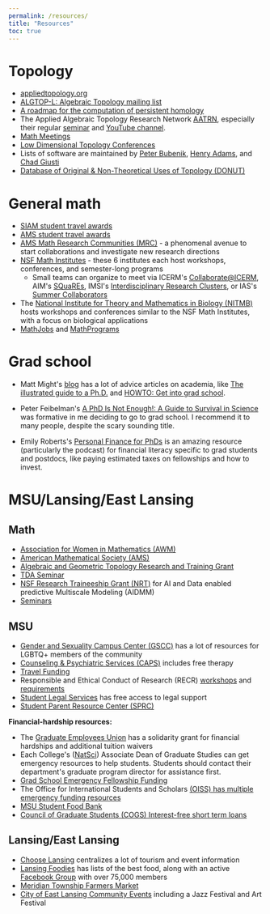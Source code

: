 ```yaml
---
permalink: /resources/
title: "Resources"
toc: true
---
```



# Topology

* [appliedtopology.org](https://appliedtopology.org/)
* <a href="https://rezk.web.illinois.edu/algtop-l/algtop-l.html">ALGTOP-L: Algebraic Topology mailing list</a>
* <a href="https://epjdatascience.springeropen.com/articles/10.1140/epjds/s13688-017-0109-5">A roadmap for the computation of persistent homology</a>
* The Applied Algebraic Topology Research Network <a href="https://aatrn.net">AATRN</a>, especially their regular <a href="https://www.aatrn.net/seminar">seminar</a> and [YouTube channel](https://www.youtube.com/@aatrn1).
* [Math Meetings](https://mathmeetings.net/at-gt)
* [Low Dimensional Topology Conferences](https://sites.google.com/site/lowdimtopologyconferences/)
* Lists of software are maintained by [Peter Bubenik](https://people.clas.ufl.edu/peterbubenik/software/), [Henry Adams](https://www.math.colostate.edu/~adams/advising/appliedTopologySoftware/), and [Chad Giusti](https://www.chadgiusti.com/software.html)
* [Database of Original & Non-Theoretical Uses of Topology (DONUT)](https://donut.topology.rocks/)

# General math

* [SIAM student travel awards](https://www.siam.org/conferences-events/conference-support/travel-and-registration-support/)
* [AMS student travel awards](https://www.ams.org/grants-awards/travel-grants)
* [AMS Math Research Communities (MRC)](https://www.ams.org/learning-careers/profdev/research-communities/mrc) - a phenomenal avenue to start collaborations and investigate new research directions
* [NSF Math Institutes](https://mathinstitutes.org/institutes) - these 6 institutes each host workshops, conferences, and semester-long programs
  * Small teams can organize to meet via ICERM's [Collaborate@ICERM](https://icerm.brown.edu/collaborate), AIM's [SQuaREs](https://aimath.org/programs/squares/), IMSI's [Interdisciplinary Research Clusters](https://www.imsi.institute/proposals/irc/), or IAS's [Summer Collaborators](https://www.ias.edu/math/summercollaborators)
* The [National Institute for Theory and Mathematics in Biology (NITMB)](https://www.nitmb.org/programs) hosts workshops and conferences similar to the NSF Math Institutes, with a focus on biological applications
* [MathJobs](https://www.mathjobs.org/jobs/list) and [MathPrograms](https://www.mathprograms.org/db/program)

# Grad school

* Matt Might's <a href="https://matt.might.net/articles/">blog</a> has a lot of advice articles on academia, like  <a href="https://matt.might.net/articles/phd-school-in-pictures/"> The illustrated guide to a Ph.D.</a> and <a href="https://matt.might.net/articles/how-to-apply-and-get-in-to-graduate-school-in-science-mathematics-engineering-or-computer-science/"> HOWTO: Get into grad school</a>. 

* Peter Feibelman's <a href="https://www.amazon.com/gp/product/0465022227"> A PhD Is Not Enough!: A Guide to Survival in Science</a> was formative in me deciding to go to grad school. I recommend it to many people, despite the scary sounding title.

* Emily Roberts's <a href="https://pfforphds.com/">Personal Finance for PhDs</a> is an amazing resource (particularly the podcast) for financial literacy specific to grad students and postdocs, like paying estimated taxes on fellowships and how to invest. 

# MSU/Lansing/East Lansing
## Math
 * [Association for Women in Mathematics (AWM)](https://apps.math.msu.edu/PageSpace/pb/awm/)
 * [American Mathematical Society (AMS)](https://apps.math.msu.edu/PageSpace/pb/ams)
 * [Algebraic and Geometric Topology Research and Training Grant](https://sites.google.com/msu.edu/msutopologyrtg)
 * [TDA Seminar](https://cmse.msu.edu/NewsEvents/tda_seminar/index.aspx)
 * [NSF Research Traineeship Grant (NRT)](https://cmse.msu.edu/NewsEvents/tda_seminar/index.aspx) for AI and Data enabled predictive Multiscale Modeling (AIDMM)
* [Seminars](https://math.msu.edu/Research/active-seminars.aspx)
## MSU
* [Gender and Sexuality Campus Center (GSCC)](https://gscc.msu.edu/index.html) has a lot of resources for LGBTQ+ members of the community
* [Counseling & Psychiatric Services (CAPS)](https://caps.msu.edu/) includes free therapy
* [Travel Funding](https://grad.msu.edu/fellowships/travel)
* Responsible and Ethical Conduct of Research (RECR) [workshops](https://grad.msu.edu/recr) and [requirements](https://grad.msu.edu/researchintegrity)
* [Student Legal Services](https://studentlegalservices.com/index.html) has free access to legal support
* [Student Parent Resource Center (SPRC)](https://studentparents.msu.edu/)

**Financial-hardship resources:** 
* The [Graduate Employees Union](https://geuatmsu.org/member-benefits/) has a solidarity grant for financial hardships and additional tuition waivers
* Each College's ([NatSci](https://natsci.msu.edu/about/college-leadership.aspx)) Associate Dean of Graduate Studies can get emergency resources to help students. Students should contact their department's graduate program director for assistance first. 
* [Grad School Emergency Fellowship Funding](https://grad.msu.edu/fellowships/emergency-fellowship-funding)
* The Office for International Students and Scholars [(OISS) has multiple emergency funding resources](https://oiss.isp.msu.edu/grants/grants-and-scholarships-overview/oiss-funding/)
* [MSU Student Food Bank](https://foodbank.msu.edu/index.html)
* [Council of Graduate Students (COGS) Interest-free short term loans](https://cogs.msu.edu/services/loans/)

## Lansing/East Lansing
* [Choose Lansing](https://www.lansing.org/) centralizes a lot of tourism and event information
* [Lansing Foodies](https://lansingfoodies.com/) has lists of the best food, along with an active [Facebook Group](https://www.facebook.com/groups/lansingfoodies) with over 75,000 members
* [Meridian Township Farmers Market](https://www.meridian.mi.us/community/explore-meridian/meridian-farmers-market)
* [City of East Lansing Community Events](https://www.cityofeastlansing.com/133/Community-Events) including a Jazz Festival and Art Festival